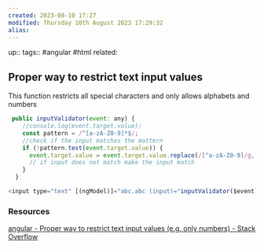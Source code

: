 ```yaml
---
created: 2023-08-10 17:27
modified: Thursday 10th August 2023 17:29:32
alias:
---
```

up::
tags:: #angular #html
related:
## Proper way to restrict text input values

This function restricts all special characters and only allows alphabets and numbers

```javascript
 public inputValidator(event: any) {
    //console.log(event.target.value);
    const pattern = /^[a-zA-Z0-9]*$/;
    //check if the input matches the mattern
    if (!pattern.test(event.target.value)) {
      event.target.value = event.target.value.replace(/[^a-zA-Z0-9]/g, "");
      // if input does not match make the input match
    }
  }

<input type="text" [(ngModel)]="abc.abc (input)="inputValidator($event)" />
```


### Resources
[angular - Proper way to restrict text input values (e.g. only numbers) - Stack Overflow](https://stackoverflow.com/questions/37435529/proper-way-to-restrict-text-input-values-e-g-only-numbers)
